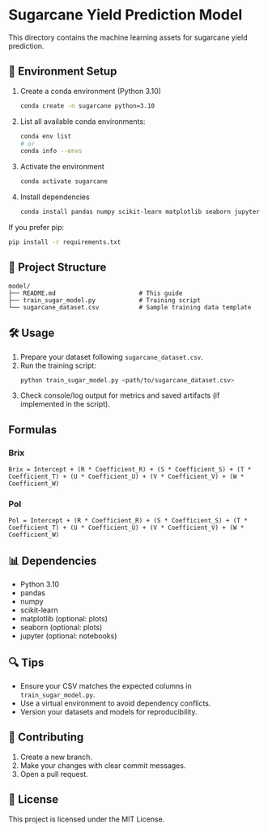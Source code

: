 # Sugarcane Yield Prediction Model

This directory contains the machine learning assets for sugarcane yield prediction.

## 🚀 Environment Setup

1. Create a conda environment (Python 3.10)
   ```bash
   conda create -n sugarcane python=3.10
   ```

2. List all available conda environments:
    ```bash
    conda env list
    # or
    conda info --envs
    ```

3. Activate the environment
   ```bash
   conda activate sugarcane
   ```

4. Install dependencies
   ```bash
   conda install pandas numpy scikit-learn matplotlib seaborn jupyter
   ```

If you prefer pip:
```bash
pip install -r requirements.txt
```

## 📁 Project Structure

```
model/
├── README.md                       # This guide
├── train_sugar_model.py            # Training script
└── sugarcane_dataset.csv           # Sample training data template
```

## 🛠 Usage

1. Prepare your dataset following `sugarcane_dataset.csv`.
2. Run the training script:
   ```bash
   python train_sugar_model.py <path/to/sugarcane_dataset.csv>
   ```
3. Check console/log output for metrics and saved artifacts (if implemented in the script).

## Formulas

### Brix
```
Brix = Intercept + (R * Coefficient_R) + (S * Coefficient_S) + (T * Coefficient_T) + (U * Coefficient_U) + (V * Coefficient_V) + (W * Coefficient_W)
```

### Pol
```
Pol = Intercept + (R * Coefficient_R) + (S * Coefficient_S) + (T * Coefficient_T) + (U * Coefficient_U) + (V * Coefficient_V) + (W * Coefficient_W)
```

## 📊 Dependencies

- Python 3.10
- pandas
- numpy
- scikit-learn
- matplotlib (optional: plots)
- seaborn (optional: plots)
- jupyter (optional: notebooks)

## 🔍 Tips

- Ensure your CSV matches the expected columns in `train_sugar_model.py`.
- Use a virtual environment to avoid dependency conflicts.
- Version your datasets and models for reproducibility.

## 🤝 Contributing

1. Create a new branch.
2. Make your changes with clear commit messages.
3. Open a pull request.

## 📝 License

This project is licensed under the MIT License.